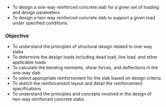 - To design a one-way reinforced concrete slab for a given set of loading and design parameters
- To design a two-way reinforced concrete slab to support a given load under specified
conditions.
### Objective
- To understand the principles of structural design related to one-way slabs
- To determine the design loads including dead load, live load, and other applicable loads
- To calculate the bending moments, shear forces, and deflections in the one-way slab
- To select appropriate reinforcement for the slab based on design criteria
- To sketch the reinforcement layout and detail the reinforcement specifications
- To understand the principles and concepts involved in the design of two-way reinforced concrete slabs